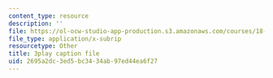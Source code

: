 ```yaml
---
content_type: resource
description: ''
file: https://ol-ocw-studio-app-production.s3.amazonaws.com/courses/18-01sc-single-variable-calculus-fall-2010/2695a2dc3ed5bc3434ab97ed44ea6f27_60VGKnYBpbg.srt
file_type: application/x-subrip
resourcetype: Other
title: 3play caption file
uid: 2695a2dc-3ed5-bc34-34ab-97ed44ea6f27
---
```

